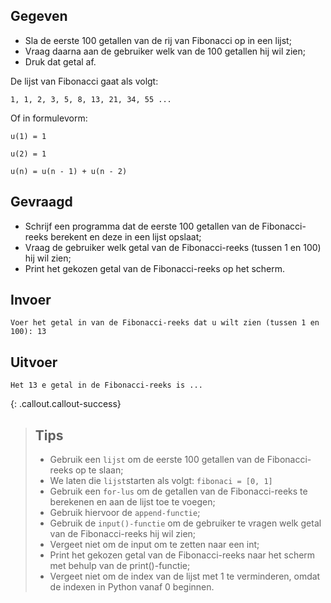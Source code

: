 ## Gegeven
* Sla de eerste 100 getallen van de rij van Fibonacci op in een lijst;
* Vraag daarna aan de gebruiker welk van de 100 getallen hij wil zien;
* Druk dat getal af.

De lijst van Fibonacci gaat als volgt:
```
1, 1, 2, 3, 5, 8, 13, 21, 34, 55 ...

```

Of in formulevorm: 
```
u(1) = 1

u(2) = 1

u(n) = u(n - 1) + u(n - 2)
```

## Gevraagd
* Schrijf een programma dat de eerste 100 getallen van de Fibonacci-reeks berekent en deze in een lijst opslaat;
* Vraag de gebruiker welk getal van de Fibonacci-reeks (tussen 1 en 100) hij wil zien;
* Print het gekozen getal van de Fibonacci-reeks op het scherm.

## Invoer
```
Voer het getal in van de Fibonacci-reeks dat u wilt zien (tussen 1 en 100): 13

```

## Uitvoer
```
Het 13 e getal in de Fibonacci-reeks is ...
```

{: .callout.callout-success}
>## Tips
>* Gebruik een `lijst` om de eerste 100 getallen van de Fibonacci-reeks op te slaan;
>* We laten die `lijst`starten als volgt: `fibonaci = [0, 1]`
>* Gebruik een `for-lus` om de getallen van de Fibonacci-reeks te berekenen en aan de lijst toe te voegen;
>* Gebruik hiervoor de `append-functie`;
>* Gebruik de `input()-functie` om de gebruiker te vragen welk getal van de Fibonacci-reeks hij wil zien;
>* Vergeet niet om de input om te zetten naar een int;
>* Print het gekozen getal van de Fibonacci-reeks naar het scherm met behulp van de print()-functie;
>* Vergeet niet om de index van de lijst met 1 te verminderen, omdat de indexen in Python vanaf 0 beginnen.
